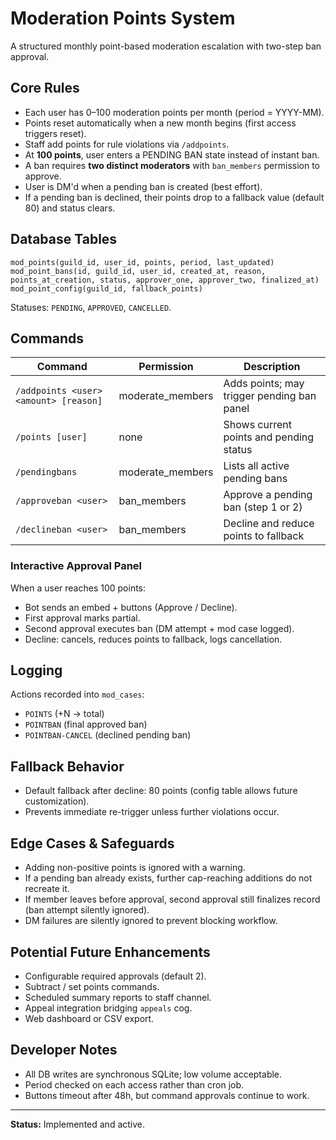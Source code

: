 # Moderation Points System

A structured monthly point-based moderation escalation with two-step ban approval.

## Core Rules
- Each user has 0–100 moderation points per month (period = YYYY-MM).
- Points reset automatically when a new month begins (first access triggers reset).
- Staff add points for rule violations via `/addpoints`.
- At **100 points**, user enters a PENDING BAN state instead of instant ban.
- A ban requires **two distinct moderators** with `ban_members` permission to approve.
- User is DM'd when a pending ban is created (best effort).
- If a pending ban is declined, their points drop to a fallback value (default 80) and status clears.

## Database Tables
```
mod_points(guild_id, user_id, points, period, last_updated)
mod_point_bans(id, guild_id, user_id, created_at, reason, points_at_creation, status, approver_one, approver_two, finalized_at)
mod_point_config(guild_id, fallback_points)
```

Statuses: `PENDING`, `APPROVED`, `CANCELLED`.

## Commands
| Command | Permission | Description |
|---------|------------|-------------|
| `/addpoints <user> <amount> [reason]` | moderate_members | Adds points; may trigger pending ban panel |
| `/points [user]` | none | Shows current points and pending status |
| `/pendingbans` | moderate_members | Lists all active pending bans |
| `/approveban <user>` | ban_members | Approve a pending ban (step 1 or 2) |
| `/declineban <user>` | ban_members | Decline and reduce points to fallback |

### Interactive Approval Panel
When a user reaches 100 points:
- Bot sends an embed + buttons (Approve / Decline).
- First approval marks partial.
- Second approval executes ban (DM attempt + mod case logged).
- Decline: cancels, reduces points to fallback, logs cancellation.

## Logging
Actions recorded into `mod_cases`:
- `POINTS` (+N -> total)
- `POINTBAN` (final approved ban)
- `POINTBAN-CANCEL` (declined pending ban)

## Fallback Behavior
- Default fallback after decline: 80 points (config table allows future customization).
- Prevents immediate re-trigger unless further violations occur.

## Edge Cases & Safeguards
- Adding non-positive points is ignored with a warning.
- If a pending ban already exists, further cap-reaching additions do not recreate it.
- If member leaves before approval, second approval still finalizes record (ban attempt silently ignored).
- DM failures are silently ignored to prevent blocking workflow.

## Potential Future Enhancements
- Configurable required approvals (default 2).
- Subtract / set points commands.
- Scheduled summary reports to staff channel.
- Appeal integration bridging `appeals` cog.
- Web dashboard or CSV export.

## Developer Notes
- All DB writes are synchronous SQLite; low volume acceptable.
- Period checked on each access rather than cron job.
- Buttons timeout after 48h, but command approvals continue to work.

---
**Status:** Implemented and active.
